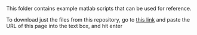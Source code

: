 This folder contains example matlab scripts that can be used for reference.

To download just the files from this repository, go to [this link](https://download-directory.github.io/) and paste the URL of this page into the text box, and hit enter


